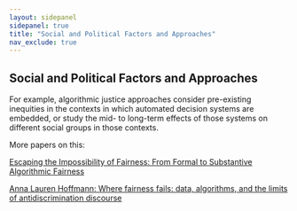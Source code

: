 ```yaml
---
layout: sidepanel
sidepanel: true
title: "Social and Political Factors and Approaches"
nav_exclude: true
---
```

## Social and Political Factors and Approaches
For example, algorithmic justice approaches consider pre-existing inequities in the contexts in which automated decision systems are embedded, or study the mid- to long-term effects of those systems on different social groups in those contexts. 

More papers on this:

<a href="https://link.springer.com/article/10.1007/s13347-022-00584-6" target="_blank" style="text-decoration: underline;">Escaping the Impossibility of Fairness: From Formal to Substantive Algorithmic Fairness</a>

<a href="https://www.tandfonline.com/doi/full/10.1080/1369118X.2019.1573912" target="_blank" style="text-decoration: underline;">Anna Lauren Hoffmann: Where fairness fails: data, algorithms, and the
limits of antidiscrimination discourse</a>
